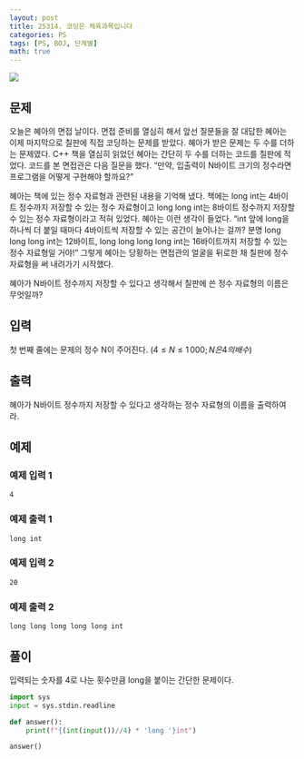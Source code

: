```yaml
---
layout: post
title: 25314. 코딩은 체육과목입니다
categories: PS
tags: [PS, BOJ, 단계별]
math: true
---
```


<img src="https://onlinejudgeimages.s3-ap-northeast-1.amazonaws.com/images/boj-og.png" />

## 문제

오늘은 혜아의 면접 날이다.
면접 준비를 열심히 해서 앞선 질문들을 잘 대답한 혜아는 이제 마지막으로 칠판에 직접 코딩하는 문제를 받았다.
혜아가 받은 문제는 두 수를 더하는 문제였다.
C++ 책을 열심히 읽었던 혜아는 간단히 두 수를 더하는 코드를 칠판에 적었다.
코드를 본 면접관은 다음 질문을 했다.
“만약, 입출력이 N바이트 크기의 정수라면 프로그램을 어떻게 구현해야 할까요?”

혜아는 책에 있는 정수 자료형과 관련된 내용을 기억해 냈다.
책에는 long int는 4바이트 정수까지 저장할 수 있는 정수 자료형이고 long long int는 8바이트 정수까지 저장할 수 있는 정수 자료형이라고 적혀 있었다.
혜아는 이런 생각이 들었다.
“int 앞에 long을 하나씩 더 붙일 때마다 4바이트씩 저장할 수 있는 공간이 늘어나는 걸까?
분명 long long long int는 12바이트, long long long long int는 16바이트까지 저장할 수 있는 정수 자료형일 거야!”
그렇게 혜아는 당황하는 면접관의 얼굴을 뒤로한 채 칠판에 정수 자료형을 써 내려가기 시작했다.

혜아가 N바이트 정수까지 저장할 수 있다고 생각해서 칠판에 쓴 정수 자료형의 이름은 무엇일까?

## 입력

첫 번째 줄에는 문제의 정수 N이 주어진다. $(4 \le N\le 1\, 000;  N은 4의 배수)$

## 출력

혜아가 N바이트 정수까지 저장할 수 있다고 생각하는 정수 자료형의 이름을 출력하여라.

## 예제

### 예제 입력 1

```
4
```

### 예제 출력 1

```
long int
```

### 예제 입력 2

```
20
```

### 예제 출력 2

```
long long long long long int
```

## 풀이

입력되는 숫자를 4로 나눈 횟수만큼 long을 붙이는 간단한 문제이다.

```python
import sys
input = sys.stdin.readline

def answer():
    print(f"{(int(input())//4) * 'long '}int")

answer()

```
